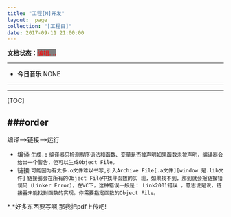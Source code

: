 ```yaml
---
title: "工程[M]开发"
layout:  page
collection: "[工程目]"
date: 2017-09-11 21:00:00
---
```


**文档状态：**<a style="color:red;background-color:gray">编辑....</a>

---
- **今日音乐**
NONE

---
>

---
[TOC]

###order
---
编译-->链接-->运行
- 编译
    `生成.o`
    `编译器只检测程序语法和函数、变量是否被声明如果函数未被声明，编译器会给出一个警告，但可以生成Object File。`
- 链接
    `可能因为有太多.o文件难以书写,引入Archive File[.a文件][window 是.lib文件]`
    `链接器会在所有的Object File中找寻函数的实
现，如果找不到，那到就会报链接错误码（Linker Error），在VC下，这种错误一般是： Link2001错误 ，意思说是说，链接器未能找到函数的实现。你需要指定函数的Object File。`

*_*好多东西要写啊,那我把pdf上传吧!
